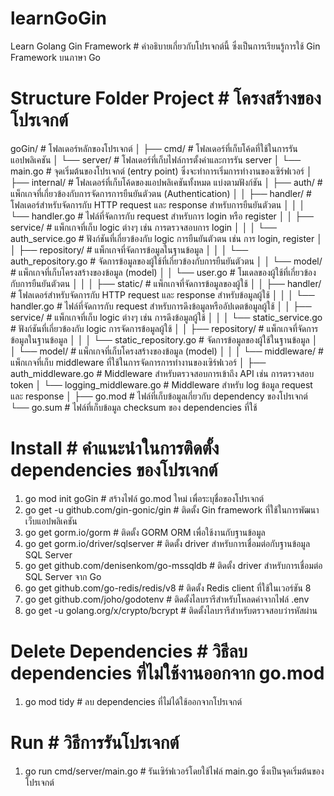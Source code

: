 # learnGoGin

Learn Golang Gin Framework # คำอธิบายเกี่ยวกับโปรเจกต์นี้ ซึ่งเป็นการเรียนรู้การใช้ Gin Framework บนภาษา Go

# Structure Folder Project # โครงสร้างของโปรเจกต์

goGin/ # โฟลเดอร์หลักของโปรเจกต์
│
├── cmd/ # โฟลเดอร์ที่เก็บโค้ดที่ใช้ในการรันแอปพลิเคชัน
│ └── server/ # โฟลเดอร์ที่เก็บไฟล์การตั้งค่าและการรัน server
│ └── main.go # จุดเริ่มต้นของโปรเจกต์ (entry point) ซึ่งจะทำการเริ่มการทำงานของเซิร์ฟเวอร์
│
├── internal/ # โฟลเดอร์ที่เก็บโค้ดของแอปพลิเคชันทั้งหมด แบ่งตามฟังก์ชัน
│ ├── auth/ # แพ็กเกจที่เกี่ยวข้องกับการจัดการการยืนยันตัวตน (Authentication)
│ │ ├── handler/ # โฟลเดอร์สำหรับจัดการกับ HTTP request และ response สำหรับการยืนยันตัวตน
│ │ │ └── handler.go # ไฟล์ที่จัดการกับ request สำหรับการ login หรือ register
│ │ ├── service/ # แพ็กเกจที่เก็บ logic ต่างๆ เช่น การตรวจสอบการ login
│ │ │ └── auth_service.go # ฟังก์ชันที่เกี่ยวข้องกับ logic การยืนยันตัวตน เช่น การ login, register
│ │ ├── repository/ # แพ็กเกจที่จัดการข้อมูลในฐานข้อมูล
│ │ │ └── auth_repository.go # จัดการข้อมูลของผู้ใช้ที่เกี่ยวข้องกับการยืนยันตัวตน
│ │ └── model/ # แพ็กเกจที่เก็บโครงสร้างของข้อมูล (model)
│ │ └── user.go # โมเดลของผู้ใช้ที่เกี่ยวข้องกับการยืนยันตัวตน
│ │
│ ├── static/ # แพ็กเกจที่จัดการข้อมูลของผู้ใช้
│ │ ├── handler/ # โฟลเดอร์สำหรับจัดการกับ HTTP request และ response สำหรับข้อมูลผู้ใช้
│ │ │ └── handler.go # ไฟล์ที่จัดการกับ request สำหรับการดึงข้อมูลหรืออัปเดตข้อมูลผู้ใช้
│ │ ├── service/ # แพ็กเกจที่เก็บ logic ต่างๆ เช่น การดึงข้อมูลผู้ใช้
│ │ │ └── static_service.go # ฟังก์ชันที่เกี่ยวข้องกับ logic การจัดการข้อมูลผู้ใช้
│ │ ├── repository/ # แพ็กเกจที่จัดการข้อมูลในฐานข้อมูล
│ │ │ └── static_repository.go # จัดการข้อมูลของผู้ใช้ในฐานข้อมูล
│ │ └── model/ # แพ็กเกจที่เก็บโครงสร้างของข้อมูล (model)
│ │
│ └── middleware/ # แพ็กเกจที่เก็บ middleware ที่ใช้ในการจัดการการทำงานของเซิร์ฟเวอร์
│ ├── auth_middleware.go # Middleware สำหรับตรวจสอบการเข้าถึง API เช่น การตรวจสอบ token
│ └── logging_middleware.go # Middleware สำหรับ log ข้อมูล request และ response
│
├── go.mod # ไฟล์ที่เก็บข้อมูลเกี่ยวกับ dependency ของโปรเจกต์
└── go.sum # ไฟล์ที่เก็บข้อมูล checksum ของ dependencies ที่ใช้

# Install # คำแนะนำในการติดตั้ง dependencies ของโปรเจกต์

1. go mod init goGin # สร้างไฟล์ go.mod ใหม่ เพื่อระบุชื่อของโปรเจกต์
2. go get -u github.com/gin-gonic/gin # ติดตั้ง Gin framework ที่ใช้ในการพัฒนาเว็บแอปพลิเคชัน
3. go get gorm.io/gorm # ติดตั้ง GORM ORM เพื่อใช้งานกับฐานข้อมูล
4. go get gorm.io/driver/sqlserver # ติดตั้ง driver สำหรับการเชื่อมต่อกับฐานข้อมูล SQL Server
5. go get github.com/denisenkom/go-mssqldb # ติดตั้ง driver สำหรับการเชื่อมต่อ SQL Server จาก Go
6. go get github.com/go-redis/redis/v8 # ติดตั้ง Redis client ที่ใช้ในเวอร์ชัน 8
7. go get github.com/joho/godotenv # ติดตั้งไลบรารีสำหรับโหลดค่าจากไฟล์ .env
8. go get -u golang.org/x/crypto/bcrypt # ติดตั้งไลบรารีสำหรับตรวจสอบว่ารหัสผ่าน

# Delete Dependencies # วิธีลบ dependencies ที่ไม่ใช้งานออกจาก go.mod
1. go mod tidy # ลบ dependencies ที่ไม่ได้ใช้ออกจากโปรเจกต์

# Run # วิธีการรันโปรเจกต์
1. go run cmd/server/main.go # รันเซิร์ฟเวอร์โดยใช้ไฟล์ main.go ซึ่งเป็นจุดเริ่มต้นของโปรเจกต์

